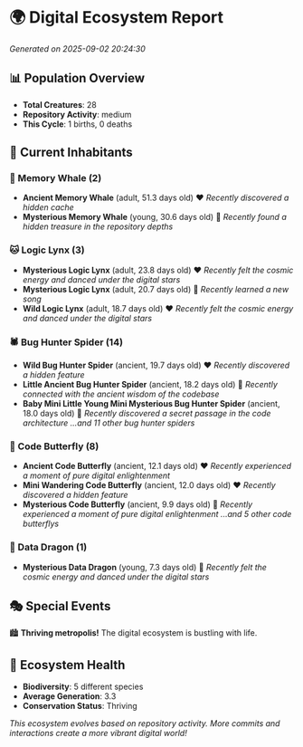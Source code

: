 # 🌍 Digital Ecosystem Report
*Generated on 2025-09-02 20:24:30*

## 📊 Population Overview
- **Total Creatures**: 28
- **Repository Activity**: medium
- **This Cycle**: 1 births, 0 deaths

## 👥 Current Inhabitants

### 🐋 Memory Whale (2)
- **Ancient Memory Whale** (adult, 51.3 days old) ❤️
  *Recently discovered a hidden cache*
- **Mysterious Memory Whale** (young, 30.6 days old) 💛
  *Recently found a hidden treasure in the repository depths*

### 🐱 Logic Lynx (3)
- **Mysterious Logic Lynx** (adult, 23.8 days old) ❤️
  *Recently felt the cosmic energy and danced under the digital stars*
- **Mysterious Logic Lynx** (adult, 20.7 days old) 💛
  *Recently learned a new song*
- **Wild Logic Lynx** (adult, 18.7 days old) ❤️
  *Recently felt the cosmic energy and danced under the digital stars*

### 🕷️ Bug Hunter Spider (14)
- **Wild Bug Hunter Spider** (ancient, 19.7 days old) ❤️
  *Recently discovered a hidden feature*
- **Little Ancient Bug Hunter Spider** (ancient, 18.2 days old) 💛
  *Recently connected with the ancient wisdom of the codebase*
- **Baby Mini Little Young Mini Mysterious Bug Hunter Spider** (ancient, 18.0 days old) 💛
  *Recently discovered a secret passage in the code architecture*
  *...and 11 other bug hunter spiders*

### 🦋 Code Butterfly (8)
- **Ancient Code Butterfly** (ancient, 12.1 days old) ❤️
  *Recently experienced a moment of pure digital enlightenment*
- **Mini Wandering Code Butterfly** (ancient, 12.0 days old) ❤️
  *Recently discovered a hidden feature*
- **Mysterious Code Butterfly** (ancient, 9.9 days old) 💚
  *Recently experienced a moment of pure digital enlightenment*
  *...and 5 other code butterflys*

### 🐉 Data Dragon (1)
- **Mysterious Data Dragon** (young, 7.3 days old) 💚
  *Recently felt the cosmic energy and danced under the digital stars*

## 🎭 Special Events

🏙️ **Thriving metropolis!** The digital ecosystem is bustling with life.

## 🔬 Ecosystem Health
- **Biodiversity**: 5 different species
- **Average Generation**: 3.3
- **Conservation Status**: Thriving

*This ecosystem evolves based on repository activity. More commits and interactions create a more vibrant digital world!*